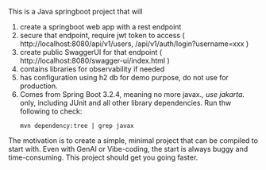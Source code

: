 This is a Java springboot project that will
1. create a springboot web app with a rest endpoint
2. secure that endpoint, require jwt token to access ( http://localhost:8080/api/v1/users, /api/v1/auth/login?username=xxx )
3. create public SwaggerUI for that endpoint ( http://localhost:8080/swagger-ui/index.html )
4. contains libraries for observability if needed
5. has configuration using h2 db for demo purpose, do not use for production.
6. Comes from Spring Boot 3.2.4, meaning no more javax.*, use jakarta.* only, including JUnit and all other library dependencies. Run thw following to check:
   ```
   mvn dependency:tree | grep javax
   ```

The motivation is to create a simple, minimal project that can be compiled to start with. Even with GenAI or Vibe-coding, the start is always buggy and time-consuming. This project should get you going faster.
